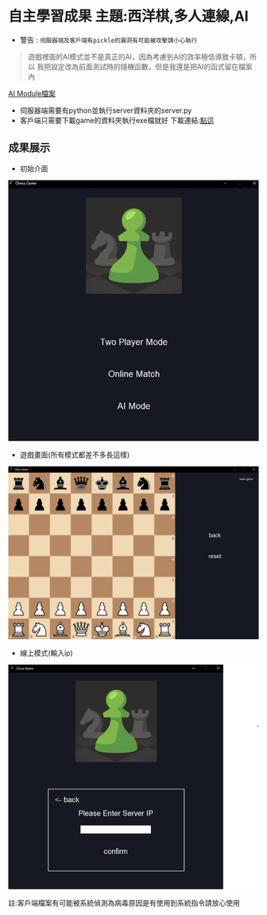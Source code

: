 # 自主學習成果 主題:西洋棋,多人連線,AI

* 警告 : `伺服器端及客戶端有pickle的漏洞有可能被攻擊請小心執行`
> 遊戲裡面的AI模式並不是真正的AI，因為考慮到AI的效率極低導致卡頓，所以
> 我把設定改為前面測試時的隨機函數，但是我還是把AI的函式留在檔案內
> 
[AI Module檔案](./client/ai_module.py)
- 伺服器端需要有python並執行server資料夾的server.py
- 客戶端只需要下載game的資料夾執行exe檔就好
下載連結:[點這](https://github.com/qwerty121938/Self-directed-Learning/releases/tag/v1.1)

## 成果展示

- 初始介面

![alt 文字](./picture/initial.png "初始介面")

- 遊戲畫面(所有模式都差不多長這樣)

![alt 文字](./picture/two-players-game.png "遊戲畫面")

- 線上模式(輸入ip)

![alt 文字](./picture/online-game.png "線上模式")

註:客戶端檔案有可能被系統偵測為病毒原因是有使用到系統指令請放心使用
